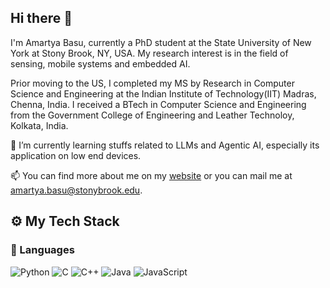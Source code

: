 ## Hi there 👋

I'm Amartya Basu, currently a PhD student at the State University of New York at Stony Brook, NY, USA. My research interest is in the field of sensing, mobile systems and embedded AI.

Prior moving to the US, I completed my MS by Research in Computer Science and Engineering at the Indian Institute of Technology(IIT) Madras, Chenna, India. I received a BTech in Computer Science and Engineering from the Government College of Engineering and Leather Technoloy, Kolkata, India.

🌱 I’m currently learning stuffs related to LLMs and Agentic AI, especially its application on low end devices. 

📫 You can find more about me on my [website](https://amartya-pixel.github.io/) or you can mail me at amartya.basu@stonybrook.edu.

## ⚙️ My Tech Stack

### 🧠 Languages  
![Python](https://img.shields.io/badge/-Python-3776AB?style=flat-square&logo=python&logoColor=white)
![C](https://img.shields.io/badge/-C-A8B9CC?style=flat-square&logo=c&logoColor=white)
![C++](https://img.shields.io/badge/-C++-00599C?style=flat-square&logo=c%2B%2B&logoColor=white)
![Java](https://img.shields.io/badge/-Java-007396?style=flat-square&logo=java&logoColor=white)
![JavaScript](https://img.shields.io/badge/-JavaScript-F7DF1E?style=flat-square&logo=javascript&logoColor=black)
<!--
**Amartya-pixel/Amartya-pixel** is a ✨ _special_ ✨ repository because its `README.md` (this file) appears on your GitHub profile.

Here are some ideas to get you started:

- 🔭 I’m currently working on ...
- 🌱 I’m currently learning ...
- 👯 I’m looking to collaborate on ...
- 🤔 I’m looking for help with ...
- 💬 Ask me about ...
- 📫 How to reach me: ...
- 😄 Pronouns: ...
- ⚡ Fun fact: ...
-->
